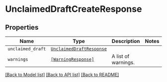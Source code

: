 # UnclaimedDraftCreateResponse



## Properties

| Name | Type | Description | Notes |
| ---- | ---- | ----------- | ----- |
| `unclaimed_draft` | [```UnclaimedDraftResponse```](UnclaimedDraftResponse.md) |    |  |
| `warnings` | [```[WarningResponse]```](WarningResponse.md) |  A list of warnings.  |  |


[[Back to Model list]](../README.md#documentation-for-models) [[Back to API list]](../README.md#documentation-for-api-endpoints) [[Back to README]](../README.md)


